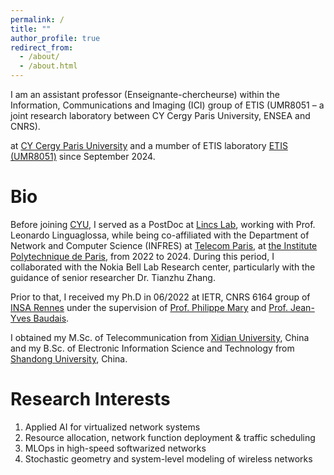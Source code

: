 ```yaml
---
permalink: /
title: ""
author_profile: true
redirect_from: 
  - /about/
  - /about.html
---
```


I am an assistant professor (Enseignante-chercheurse)  within the Information, Communications and Imaging (ICI) group of ETIS (UMR8051 – a joint research laboratory between CY Cergy Paris University, ENSEA and CNRS).

at  [CY Cergy Paris University](https://www.cyu.fr/)  and a mumber of  ETIS laboratory [ETIS (UMR8051)](https://www.etis-lab.fr/) since September 2024.


Bio
======
Before joining [CYU](https://www.cyu.fr/), I served as a PostDoc at [Lincs Lab](https://www.lincs.fr/), working with Prof. Leonardo Linguaglossa, while being co-affiliated with the Department of Network and Computer Science (INFRES) at [Telecom Paris](https://www.telecom-paris.fr/en/school/departments/computer-science-networks), at [the Institute Polytechnique de Paris](https://www.ip-paris.fr/en), from 2022 to 2024. During this period, I collaborated with the Nokia Bell Lab Research center, particularly with the guidance of senior researcher Dr. Tianzhu Zhang.


Prior to that,  I received my Ph.D in 06/2022 at IETR, CNRS 6164 group of [INSA Rennes](https://www.insa-rennes.fr/ietr-1.html) under the supervision of [Prof. Philippe Mary](https://pmary.perso.insa-rennes.fr/) and [Prof. Jean-Yves Baudais](http://jeanyves.baudais.free.fr/). 

I obtained my M.Sc. of Telecommunication from [Xidian University](https://www.xidian.edu.cn/), China and my B.Sc. of Electronic Information Science and Technology from [Shandong University](https://www.en.sdu.edu.cn/), China.


Research Interests
======
1. Applied AI for virtualized network systems
2. Resource allocation, network function deployment & traffic scheduling
3. MLOps in high-speed softwarized networks
4. Stochastic geometry and system-level modeling of wireless networks





